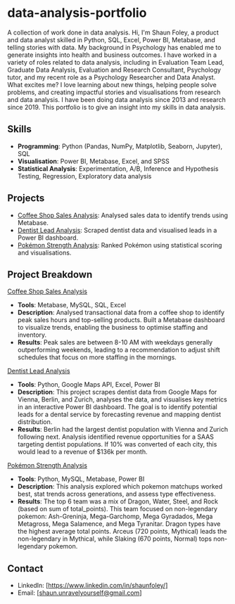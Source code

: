 # data-analysis-portfolio
A collection of work done in data analysis.
Hi, I'm Shaun Foley, a product and data analyst skilled in Python, SQL, Excel, Power BI, Metabase, and telling stories with data. My background in Psychology has enabled me to generate insights into health and business outcomes. I have worked in a variety of roles related to data analysis, including in Evaluation Team Lead, Graduate Data Analysis, Evaluation and Research Consultant, Psychology tutor, and my recent role as a Psychology Researcher and Data Analyst. What excites me? I love learning about new things, helping people solve problems, and creating impactful stories and visualisations from research and data analysis. I have been doing data analysis since 2013 and research since 2019. This portfolio is to give an insight into my skills in data analysis.

## Skills
- **Programming**: Python (Pandas, NumPy, Matplotlib, Seaborn, Jupyter), SQL
- **Visualisation**: Power BI, Metabase, Excel, and SPSS
- **Statistical Analysis**: Experimentation, A/B, Inference and Hypothesis Testing, Regression, Exploratory data analysis

## Projects
- [Coffee Shop Sales Analysis](coffee-shop-sales/): Analysed sales data to identify trends using Metabase.
- [Dentist Lead Analysis](dentist-lead-scraping/): Scraped dentist data and visualised leads in a Power BI dashboard.
- [Pokémon Strength Analysis](pokemon-analysis/): Ranked Pokémon using statistical scoring and visualisations.

## Project Breakdown
[Coffee Shop Sales Analysis](coffee-shop-sales/)
- **Tools**: Metabase, MySQL, SQL, Excel
- **Description**: Analysed transactional data from a coffee shop to identify peak sales hours and top-selling products. Built a Metabase dashboard to visualize trends, enabling the business to optimise staffing and inventory.
- **Results**: Peak sales are between 8-10 AM with weekdays generally outperforming weekends, leading to a recommendation to adjust shift schedules that focus on more staffing in the mornings.

[Dentist Lead Analysis](dentist-lead-scraping/)
- **Tools**: Python, Google Maps API, Excel, Power BI
- **Description**: This project scrapes dentist data from Google Maps for Vienna, Berlin, and Zurich, analyses the data, and visualises key metrics in an interactive Power BI dashboard. The goal is to identify potential leads for a dental service by forecasting revenue and mapping dentist distribution.
- **Results**: Berlin had the largest dentist population with Vienna and Zurich following next. Analysis identified revenue opportunities for a SAAS targeting dentist populations. If 10% was converted of each city, this would lead to a revenue of $136k per month. 

[Pokémon Strength Analysis](pokemon-analysis/)
- **Tools**: Python, MySQL, Metabase, Power BI
- **Description**: This analysis explored which pokemon matchups worked best, stat trends across generations, and assess type effectiveness.
- **Results**: The top 6 team was a mix of Dragon, Water, Steel, and Rock (based on sum of total_points). This team focused on non-legendary pokemon: Ash-Greninja, Mega-Garchomp, Mega Gyradados, Mega Metagross, Mega Salamence, and Mega Tyranitar. Dragon types have the highest average total points. Arceus (720 points, Mythical) leads the non-legendary in Mythical, while Slaking (670 points, Normal) tops non-legendary pokemon. 

## Contact
- LinkedIn: [https://www.linkedin.com/in/shaunfoley/]
- Email: [shaun.unravelyourself@gmail.com]